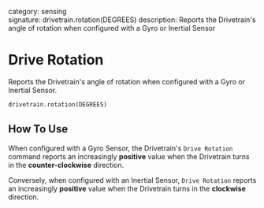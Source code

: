 category: sensing  
signature: drivetrain.rotation(DEGREES)
description: Reports the Drivetrain's angle of rotation when configured with a Gyro or Inertial Sensor  

# Drive Rotation
 
Reports the Drivetrain's angle of rotation when configured with a Gyro or Inertial Sensor.

```python
drivetrain.rotation(DEGREES)
```

## How To Use

When configured with a Gyro Sensor, the Drivetrain's `Drive Rotation` command reports an increasingly **positive** value when the Drivetrain turns in the **counter-clockwise** direction.

Conversely, when configured with an Inertial Sensor, `Drive Rotation` reports an increasingly **positive** value when the Drivetrain turns in the **clockwise** direction.
	
<advanced>
</advanced>
